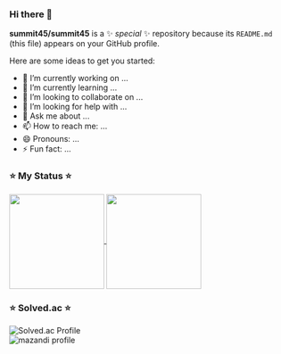 ### Hi there 👋


**summit45/summit45** is a ✨ _special_ ✨ repository because its `README.md` (this file) appears on your GitHub profile.

Here are some ideas to get you started:

- 🔭 I’m currently working on ...
- 🌱 I’m currently learning ...
- 👯 I’m looking to collaborate on ...
- 🤔 I’m looking for help with ...
- 💬 Ask me about ...
- 📫 How to reach me: ...
- 😄 Pronouns: ...
- ⚡ Fun fact: ...

### ⭐️ My Status ⭐️
<a href="https://github.com/anuraghazra/Anurag's GitHub stats">
  <img align="center" src="https://github-readme-stats.vercel.app/api?username=summit45&show_icons=true&theme=dracula" height="170"/>
</a>
<a href="https://github.com/anuraghazra/Top Langs">
  <img align="center" src="https://github-readme-stats.vercel.app/api/top-langs/?username=summit45&layout=compact&theme=dracula" height="170" />
</a>

### ⭐️ Solved.ac ⭐️

![Solved.ac Profile](https://mazassumnida.wtf/api/v2/generate_badge?boj=sum_mit45)
<br>
![mazandi profile](http://mazandi.herokuapp.com/api?handle=sum_mit45&theme=warm)

